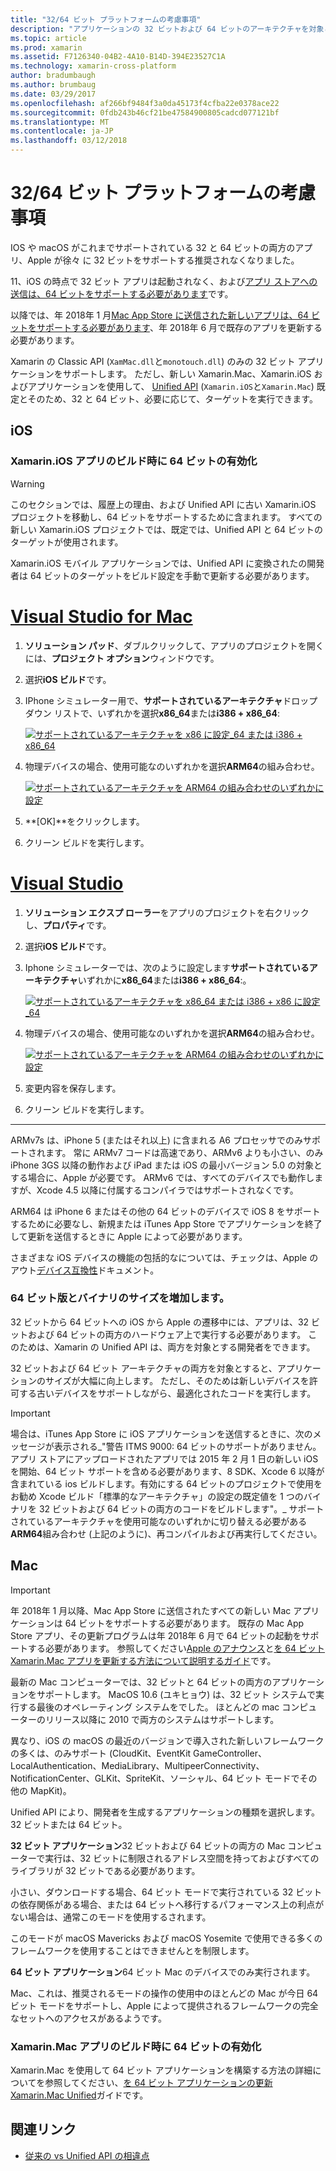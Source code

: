 ```yaml
---
title: "32/64 ビット プラットフォームの考慮事項"
description: "アプリケーションの 32 ビットおよび 64 ビットのアーキテクチャを対象とする場合の考慮事項"
ms.topic: article
ms.prod: xamarin
ms.assetid: F7126340-04B2-4A10-B14D-394E23527C1A
ms.technology: xamarin-cross-platform
author: bradumbaugh
ms.author: brumbaug
ms.date: 03/29/2017
ms.openlocfilehash: af266bf9484f3a0da45173f4cfba22e0378ace22
ms.sourcegitcommit: 0fdb243b46cf21be47584900805cadcd077121bf
ms.translationtype: MT
ms.contentlocale: ja-JP
ms.lasthandoff: 03/12/2018
---
```

# <a name="3264-bit-platform-considerations"></a>32/64 ビット プラットフォームの考慮事項

IOS や macOS がこれまでサポートされている 32 と 64 ビットの両方のアプリ、Apple が徐々 に 32 ビットをサポートする推奨されなくなりました。

11、iOS の時点で 32 ビット アプリは起動されなく、および[アプリ ストアへの送信は、64 ビットをサポートする必要があります](https://developer.apple.com/news/?id=06282017b)です。

以降では、年 2018年 1 月[Mac App Store に送信された新しいアプリは、64 ビットをサポートする必要があります](https://developer.apple.com/news/?id=06282017a)、年 2018年 6 月で既存のアプリを更新する必要があります。

Xamarin の Classic API (`XamMac.dll`と`monotouch.dll`) のみの 32 ビット アプリケーションをサポートします。 ただし、新しい Xamarin.Mac、Xamarin.iOS およびアプリケーションを使用して、 [Unified API](~/cross-platform/macios/unified/index.md) (`Xamarin.iOS`と`Xamarin.Mac`) 既定とそのため、32 と 64 ビット、必要に応じて、ターゲットを実行できます。

## <a name="ios"></a>iOS

<a name="enable-64" />

### <a name="enabling-64-bit-builds-of-xamarinios-apps"></a>Xamarin.iOS アプリのビルド時に 64 ビットの有効化

> [!WARNING]
> このセクションでは、履歴上の理由、および Unified API に古い Xamarin.iOS プロジェクトを移動し、64 ビットをサポートするために含まれます。 すべての新しい Xamarin.iOS プロジェクトでは、既定では、Unified API と 64 ビットのターゲットが使用されます。

Xamarin.iOS モバイル アプリケーションでは、Unified API に変換されたの開発者は 64 ビットのターゲットをビルド設定を手動で更新する必要があります。

# <a name="visual-studio-for-mactabvsmac"></a>[Visual Studio for Mac](#tab/vsmac)

1. **ソリューション パッド**、ダブルクリックして、アプリのプロジェクトを開くには、**プロジェクト オプション**ウィンドウです。
2. 選択**iOS ビルド**です。
3. IPhone シミュレーター用で、**サポートされているアーキテクチャ**ドロップダウン リストで、いずれかを選択**x86\_64**または**i386 + x86\_64**:

   [![サポートされているアーキテクチャを x86 に設定\_64 または i386 + x86\_64](Images/Image01.png "Setting Supported architectures to x86\_64 or i386 + x86\_64")](Images/Image01-large.png#lightbox) 

4. 物理デバイスの場合、使用可能なのいずれかを選択**ARM64**の組み合わせ。

   [![サポートされているアーキテクチャを ARM64 の組み合わせのいずれかに設定](Images/Image02.png "ARM64 組み合わせのいずれかに設定がサポートされているアーキテクチャ")](Images/Image02-large.png#lightbox)

5. **[OK]**をクリックします。
6. クリーン ビルドを実行します。

# <a name="visual-studiotabvswin"></a>[Visual Studio](#tab/vswin)

1. **ソリューション エクスプ ローラー**をアプリのプロジェクトを右クリックし、**プロパティ**です。
2. 選択**iOS ビルド**です。
3. Iphone シミュレーターでは、次のように設定します**サポートされているアーキテクチャ**いずれかに**x86\_64**または**i386 + x86\_64**:。 

   [![サポートされているアーキテクチャを x86_64 または i386 + x86 に設定\_64](Images/VS02.png "Setting Supported architectures to x86_64 or i386 + x86\_64")](Images/VS02-large.png#lightbox)

4. 物理デバイスの場合、使用可能なのいずれかを選択**ARM64**の組み合わせ。
    
   [![サポートされているアーキテクチャを ARM64 の組み合わせのいずれかに設定](Images/VS01.png "ARM64 組み合わせのいずれかに設定がサポートされているアーキテクチャ")](Images/VS01-large.png#lightbox)

5. 変更内容を保存します。
6. クリーン ビルドを実行します。

-----

ARMv7s は、iPhone 5 (またはそれ以上) に含まれる A6 プロセッサでのみサポートされます。 常に ARMv7 コードは高速であり、ARMv6 よりも小さい、のみ iPhone 3GS 以降の動作および iPad または iOS の最小バージョン 5.0 の対象とする場合に、Apple が必要です。 ARMv6 では、すべてのデバイスでも動作しますが、Xcode 4.5 以降に付属するコンパイラではサポートされなくです。 

ARM64 は iPhone 6 またはその他の 64 ビットのデバイスで iOS 8 をサポートするために必要なし、新規または iTunes App Store でアプリケーションを終了して更新を送信するときに Apple によって必要があります。

さまざまな iOS デバイスの機能の包括的なについては、チェックは、Apple のアウト[デバイス互換性](https://developer.apple.com/library/content/documentation/DeviceInformation/Reference/iOSDeviceCompatibility/DeviceCompatibilityMatrix/DeviceCompatibilityMatrix.html)ドキュメント。

### <a name="64-bit-and-binary-size-increases"></a>64 ビット版とバイナリのサイズを増加します。

32 ビットから 64 ビットへの iOS から Apple の遷移中には、アプリは、32 ビットおよび 64 ビットの両方のハードウェア上で実行する必要があります。 このためは、Xamarin の Unified API は、両方を対象とする開発者をできます。

32 ビットおよび 64 ビット アーキテクチャの両方を対象とすると、アプリケーションのサイズが大幅に向上します。 ただし、そのためは新しいデバイスを許可する古いデバイスをサポートしながら、最適化されたコードを実行します。

> [!IMPORTANT]
> 場合は、iTunes App Store に iOS アプリケーションを送信するときに、次のメッセージが表示される_"警告 ITMS 9000: 64 ビットのサポートがありません。アプリ ストアにアップロードされたアプリでは 2015 年 2 月 1 日の新しい iOS を開始、64 ビット サポートを含める必要があります、8 SDK、Xcode 6 以降が含まれている ios ビルドします。有効にする 64 ビットのプロジェクトで使用をお勧め Xcode ビルド「標準的なアーキテクチャ」の設定の既定値を 1 つのバイナリを 32 ビットおよび 64 ビットの両方のコードをビルドします"。_ サポートされているアーキテクチャを使用可能なのいずれかに切り替える必要がある**ARM64**組み合わせ (上記のように)、再コンパイルおよび再実行してください。

## <a name="mac"></a>Mac

> [!IMPORTANT]
> 年 2018年 1 月以降、Mac App Store に送信されたすべての新しい Mac アプリケーションは 64 ビットをサポートする必要があります。 既存の Mac App Store アプリ、その更新プログラムは年 2018年 6 月で 64 ビットの起動をサポートする必要があります。 参照してください[Apple のアナウンス](https://developer.apple.com/news/?id=06282017a)と[を 64 ビット Xamarin.Mac アプリを更新する方法について説明するガイド](~/cross-platform/macios/32-and-64/mac-64-bit.md)です。

最新の Mac コンピューターでは、32 ビットと 64 ビットの両方のアプリケーションをサポートします。   MacOS 10.6 (ユキヒョウ) は、32 ビット システムで実行する最後のオペレーティング システムをでした。   ほとんどの mac コンピューターのリリース以降に 2010 で両方のシステムはサポートします。

異なり、iOS の macOS の最近のバージョンで導入された新しいフレームワークの多くは、のみサポート (CloudKit、EventKit GameController、LocalAuthentication、MediaLibrary、MultipeerConnectivity、NotificationCenter、GLKit、SpriteKit、ソーシャル、64 ビット モードでその他の MapKit)。

Unified API により、開発者を生成するアプリケーションの種類を選択します。 32 ビットまたは 64 ビット。

**32 ビット アプリケーション**32 ビットおよび 64 ビットの両方の Mac コンピューターで実行は、32 ビットに制限されるアドレス空間を持っておよびすべてのライブラリが 32 ビットである必要があります。

小さい、ダウンロードする場合、64 ビット モードで実行されている 32 ビットの依存関係がある場合、または 64 ビットへ移行するパフォーマンス上の利点がない場合は、通常このモードを使用するされます。

このモードが macOS Mavericks および macOS Yosemite で使用できる多くのフレームワークを使用することはできませんとを制限します。

**64 ビット アプリケーション**64 ビット Mac のデバイスでのみ実行されます。

Mac、これは、推奨されるモードの操作の使用中のほとんどの Mac が今日 64 ビット モードをサポートし、Apple によって提供されるフレームワークの完全なセットへのアクセスがあるようです。

### <a name="enabling-64-bit-builds-of-xamarinmac-apps"></a>Xamarin.Mac アプリのビルド時に 64 ビットの有効化

Xamarin.Mac を使用して 64 ビット アプリケーションを構築する方法の詳細についてを参照してください、[を 64 ビット アプリケーションの更新 Xamarin.Mac Unified](~/cross-platform/macios/32-and-64/mac-64-bit.md)ガイドです。

## <a name="related-links"></a>関連リンク

- [従来の vs Unified API の相違点](https://developer.xamarin.com/releases/ios/api_changes/classic-vs-unified-8.6.0/)
